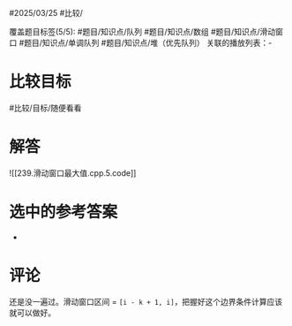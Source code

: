 #2025/03/25 #比较/

覆盖题目标签(5/5): #题目/知识点/队列 #题目/知识点/数组 #题目/知识点/滑动窗口 #题目/知识点/单调队列 #题目/知识点/堆（优先队列）
关联的播放列表：-

# 比较目标

#比较/目标/随便看看 

# 解答

![[239.滑动窗口最大值.cpp.5.code]]

# 选中的参考答案

-

# 评论

还是没一遍过。滑动窗口区间 = `[i - k + 1, i]`，把握好这个边界条件计算应该就可以做好。